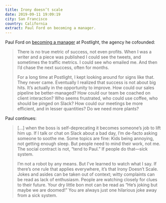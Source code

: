 ```yaml
---
title: Irony doesn’t scale
date: 2019-09-11 19:09:19
city: San Francisco
country: California
extract: Paul Ford on becoming a manager.
---
```


Paul Ford on [becoming a manager](https://postlight.com/trackchanges/irony-doesnt-scale) at Postlight, the agency he cofounded:

> There is no true metric of success, not even profits. When I was a writer and a piece was published I could see the tweets, and sometimes the traffic metrics. I could see who emailed me. And then I’d chase the next success, often for months.
>
> For a long time at Postlight, I kept looking around for signs like that. They never came. Eventually I realized that success is not about big hits. It’s actually in the opportunity to improve. How could our sales pipeline be better-managed? How could our team be coached on client interaction? Who seems frustrated, who could use coffee, who should be pinged on Slack? How could our meetings be more efficient, and in lesser quantities? Do we need more plants?

Paul continues:

> [...] when the boss is self-deprecating it becomes someone’s job to lift him up. If I talk or chat on Slack about a bad day, I’m de-facto asking someone to soothe me. Some topics are fine: Kids being annoying, not getting enough sleep. But people need to mind their work, not me. The social contract is not, “tend to Paul.” If people do that—sick system.
>
> I’m not a robot by any means. But I’ve learned to watch what I say. If there’s one rule that applies everywhere, it’s that Irony Doesn’t Scale. Jokes and asides can be taken out of context; witty complaints can be read as lack of enthusiasm. People are watching closely for clues to their future. Your dry little bon mot can be read as “He’s joking but maybe we are doomed!” You are always just one hilarious joke away from a sick system.
